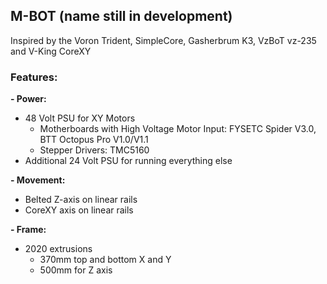 ## M-BOT (name still in development)

Inspired by the Voron Trident, SimpleCore, Gasherbrum K3, VzBoT vz-235 and V-King CoreXY

### Features:

**- Power:**
  - 48 Volt PSU for XY Motors
    - Motherboards with High Voltage Motor Input: FYSETC Spider V3.0, BTT Octopus Pro V1.0/V1.1
    - Stepper Drivers: TMC5160
  - Additional 24 Volt PSU for running everything else

**- Movement:**
  - Belted Z-axis on linear rails
  - CoreXY axis on linear rails

**- Frame:**
  - 2020 extrusions
     - 370mm top and bottom X and Y
     - 500mm for Z axis
